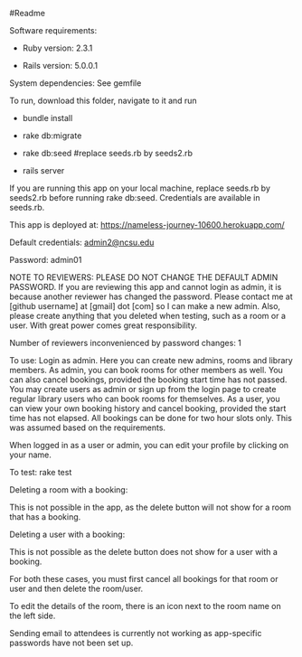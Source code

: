 #Readme

Software requirements:

* Ruby version: 2.3.1

* Rails version: 5.0.0.1

System dependencies: See gemfile

To run, download this folder, navigate to it and run 

* bundle install

* rake db:migrate

* rake db:seed #replace seeds.rb by seeds2.rb

* rails server

If you are running this app on your local machine, replace seeds.rb by seeds2.rb before running rake db:seed.
Credentials are available in seeds.rb.

This app is deployed at: https://nameless-journey-10600.herokuapp.com/

Default credentials: admin2@ncsu.edu

Password: admin01

NOTE TO REVIEWERS: PLEASE DO NOT CHANGE THE DEFAULT ADMIN PASSWORD. If you are reviewing this app and cannot login as admin, it is because another reviewer has changed the password. Please contact me at [github username] at [gmail] dot [com] so I can make a new admin. Also, please create anything that you deleted when testing, such as a room or a user. With great power comes great responsibility.

Number of reviewers inconvenienced by password changes: 1

To use:
Login as admin. Here you can create new admins, rooms and library members. As admin, you can book rooms for other members as well. You can also cancel bookings, provided the booking start time has not passed. 
You may create users as admin or sign up from the login page to create regular library users who can book rooms for themselves. As a user, you can view your own booking history and cancel booking, provided the start time has not elapsed. All bookings can be done for two hour slots only. This was assumed based on the requirements.

When logged in as a user or admin, you can edit your profile by clicking on your name.

To test: rake test

Deleting a room with a booking:

This is not possible in the app, as the delete button will not show for a room that has a booking.

Deleting a user with a booking:

This is not possible as the delete button does not show for a user with a booking. 

For both these cases, you must first cancel all bookings for that room or user and then delete the room/user.

To edit the details of the room, there is an icon next to the room name on the left side.

Sending email to attendees is currently not working as app-specific passwords have not been set up.
